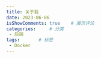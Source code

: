 ```yaml
---
title: 关于我
date: 2023-06-06
isShowComments: true    # 展示评论
categories:     # 分类
 - 后端
tags:       # 标签
 - Docker
---
```

